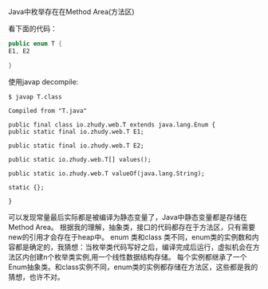 Java中枚举存在在Method Area(方法区)

看下面的代码：
```java
public enum T {
E1, E2

}
```
使用javap decompile:
```
$ javap T.class

Compiled from "T.java"

public final class io.zhudy.web.T extends java.lang.Enum {
public static final io.zhudy.web.T E1;

public static final io.zhudy.web.T E2;

public static io.zhudy.web.T[] values();

public static io.zhudy.web.T valueOf(java.lang.String);

static {};

}
```

可以发现常量最后实际都是被编译为静态变量了，Java中静态变量都是存储在Method Area。
根据我的理解，抽象类，接口的代码都存在于方法区，只有需要new的引用才会存在于heap中。
enum 类和class 类不同，enum类的实例数和内容都是确定的，我猜想：当枚举类代码写好之后，编译完成后运行，虚拟机会在方法区内创建n个枚举类实例,用一个线性数据结构存储。
每个实例都继承了一个Enum抽象类。和class实例不同，enum类的实例都存储在方法区，这些都是我的猜想，也许不对。
